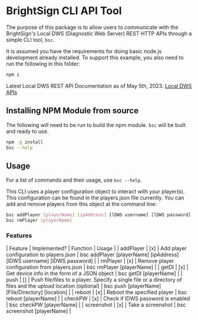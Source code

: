 # BrightSign CLI API Tool

The purpose of this package is to allow users to communicate with the BrightSign's Local DWS (Diagnostic Web Server) REST HTTP APIs through a simple CLI tool, `bsc`. 

It is assumed you have the requirements for doing basic node.js development already installed.  To support this example, you also need to run the following in this folder:

```bash
npm i
```

Latest Local DWS REST API Documentation as of May 5th, 2023.
[Local DWS APIs](https://brightsign.atlassian.net/wiki/spaces/DOC/pages/1172734089/Local+DWS+APIs)

## Installing NPM Module from source

The following will need to be run to build the npm module. `bsc` will be built and ready to use. 

```bash
npm -g install
bsc --help
```

## Usage

For a list of commands and their usage, use `bsc --help`.

This CLI uses a player configuration object to interact with your player(s). This configuration can be found in the players.json file currently. You can add and remove players from this object at the command line: 
```bash
bsc addPlayer [playerName] [ipAddress] [lDWS username] [lDWS password]
bsc rmPlayer [playerName]
```
### Features

| Feature | Implemented? | Function | Usage |
| addPlayer | [x] | Add player configuration to players.json | bsc addPlayer [playerName] [ipAddress] [lDWS username] [lDWS password] |
| rmPlayer | [x] | Remove player configuration from players.json | bsc rmPlayer [playerName] |
| getDI | [x] | Get device info in the form of a JSON object | bsc getDI [playerName] | 
| push | [] | Push file/files to a player. Specify a single file or a directory of files and the upload location (optional) | bsc push [playerName] [File/Directory] [location] |
| reboot | [x] | Reboot the specified player | bsc reboot [playerName] |
| checkPW | [x] | Check if lDWS password is enabled | bsc checkPW [playerName] |
| screenshot | [x] | Take a screenshot | bsc screenshot [playerName] |


